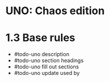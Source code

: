 # UNO: Chaos edition
# 1.3 Base rules
- #todo-uno description
- #todo-uno section headings
- #todo-uno fill out sections
- #todo-uno update used by
